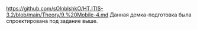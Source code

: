 https://github.com/sOlnblshkO/HT.ITIS-3.2/blob/main/Theory/9.%20Mobile-4.md
Данная демка-подготовка была спроектирована под задание выше. 